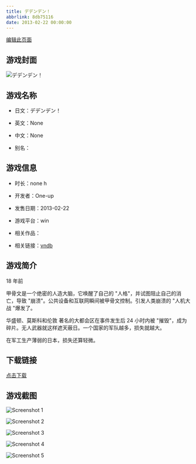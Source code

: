 ```yaml
---
title: デデンデン！
abbrlink: 8db75116
date: 2013-02-22 00:00:00
---
```

[编辑此页面](https://github.com/ACG-3/ADV3-source/blob/main/source/_posts/%E3%83%87%E3%83%87%E3%83%B3%E3%83%87%E3%83%B3%EF%BC%81.md)

## 游戏封面

![デデンデン！](https://pan.timero.xyz/d/onedrive/img_lib_001/%E3%83%87%E3%83%87%E3%83%B3%E3%83%87%E3%83%B3%EF%BC%81_cover.avif)


## 游戏名称

- 日文：デデンデン！
- 英文：None
- 中文：None

- 别名：


## 游戏信息

- 时长：none h
- 开发者：One-up
- 发售日期：2013-02-22
- 游戏平台：win
- 相关作品：

- 相关链接：[vndb](https://vndb.org/v11030)


## 游戏简介

18 年前

甲骨文是一个绝密的人造大脑，它唤醒了自己的 "人格"，并试图阻止自己的消亡，导致 "崩溃"。公共设备和互联网瞬间被甲骨文控制。引发人类崩溃的 "人机大战 "爆发了。

华盛顿、莫斯科和伦敦  著名的大都会区在事件发生后 24 小时内被 "摧毁"，成为碎片。无人武器就这样遮天蔽日。一个国家的军队越多，损失就越大。

在军工生产薄弱的日本，损失还算轻微。


## 下载链接

[点击下载](https://pan.timero.xyz/onedrive/adv_lib_001/%E3%83%87%E3%83%87%E3%83%B3%E3%83%87%E3%83%B3%EF%BC%81)


## 游戏截图


![Screenshot 1](https://pan.timero.xyz/d/onedrive/img_lib_001/%E3%83%87%E3%83%87%E3%83%B3%E3%83%87%E3%83%B3%EF%BC%81_Screenshot_1.avif)

![Screenshot 2](https://pan.timero.xyz/d/onedrive/img_lib_001/%E3%83%87%E3%83%87%E3%83%B3%E3%83%87%E3%83%B3%EF%BC%81_Screenshot_2.avif)

![Screenshot 3](https://pan.timero.xyz/d/onedrive/img_lib_001/%E3%83%87%E3%83%87%E3%83%B3%E3%83%87%E3%83%B3%EF%BC%81_Screenshot_3.avif)

![Screenshot 4](https://pan.timero.xyz/d/onedrive/img_lib_001/%E3%83%87%E3%83%87%E3%83%B3%E3%83%87%E3%83%B3%EF%BC%81_Screenshot_4.avif)

![Screenshot 5](https://pan.timero.xyz/d/onedrive/img_lib_001/%E3%83%87%E3%83%87%E3%83%B3%E3%83%87%E3%83%B3%EF%BC%81_Screenshot_5.avif)

